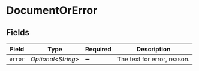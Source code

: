 # DocumentOrError


## Fields

| Field                       | Type                        | Required                    | Description                 |
| --------------------------- | --------------------------- | --------------------------- | --------------------------- |
| `error`                     | *Optional\<String>*         | :heavy_minus_sign:          | The text for error, reason. |